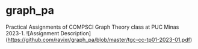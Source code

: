 # graph_pa
Practical Assignments of COMPSCI Graph Theory class at PUC Minas 2023-1.
![Assignment Description] (https://github.com/ravixr/graph_pa/blob/master/tgc-cc-tp01-2023-01.pdf)

